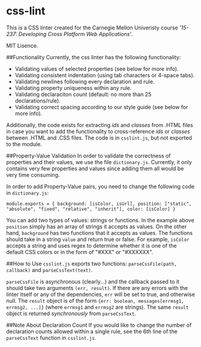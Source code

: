css-lint
======
This is a CSS linter created for the Carnegie Mellon Univeristy course *'15-237: Developing Cross Platform Web Applications'*.

MIT Lisence.

##Functionality
Currently, the css linter has the following functionality:

* Validating values of selected properties (see below for more info).
* Validating consistent indentation (using tab characters or 4-space tabs).
* Validating newlines following every declaration and rule.
* Validating property uniqueness within any rule.
* Validating declaraciton count (default: no more than 25 declarations/rule).
* Validating correct spacing according to our style guide (see below for more info).

Additionally, the code exists for extracting *ids* and *classes* from .HTML files in case you want to add the functionality to cross-reference *ids* or *classes* between .HTML and .CSS files. The code is in `csslint.js`, but not exported to the module. 

##Property-Value Validation
In order to validate the correctness of properties and their values, we use the file `dictionary.js`. Currently, it only contains very few properties and values since adding them all would be very time consuming.

In order to add Property-Value pairs, you need to change the following code in `dictionary.js`:

``
module.exports = {
	background: [isColor, isUrl],
	position: ["static", "absolute", "fixed", "relative", "inherit"],
	color: [isColor]
}
``

You can add two types of values: strings or functions. In the example above `position` simply has an array of strings it accepts as values. On the other hand, `background` has two functions that it accepts as values. The functions should take in a string `value` and return true or false. For example, `isColor` accepts a string and uses regex to determine whether it is one of the default CSS colors or in the form of "#XXX" or "#XXXXXX".

##How to Use
`csslint.js` exports two functions: `parseCssFile(path, callback)` and `parseCssText(text)`.

`parseCssFile` is asynchronous (clearly...) and the callback passed to it should take two arguments `(err, result)`. If there are any errors with the linter itself or any of the dependencies, `err` will be set to true, and otherwise null. The `result` object is of the form `{err: boolean, messages[errmsg1, errmsg2, ...]}` (where `errmsg1` and `errmsg2` are strings). The same `result` object is returned *synchronously* from `parseCssText`.

##Note About Declaration Count
If you would like to change the number of declaration counts allowed within a single rule, see the 6th line of the `parseCssText` function in `csslint.js`.
